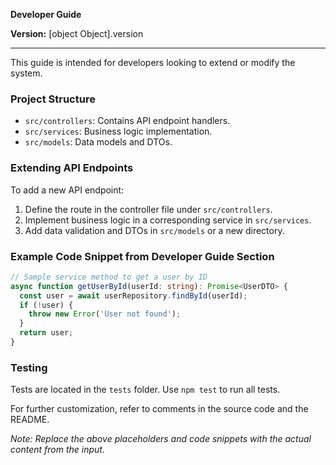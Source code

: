 **Developer Guide**

**Version:** [object Object].version

---

This guide is intended for developers looking to extend or modify the system.

### Project Structure
- `src/controllers`: Contains API endpoint handlers.
- `src/services`: Business logic implementation.
- `src/models`: Data models and DTOs.

### Extending API Endpoints
To add a new API endpoint:
1. Define the route in the controller file under `src/controllers`.
2. Implement business logic in a corresponding service in `src/services`.
3. Add data validation and DTOs in `src/models` or a new directory.

### Example Code Snippet from Developer Guide Section
```typescript
// Sample service method to get a user by ID
async function getUserById(userId: string): Promise<UserDTO> {
  const user = await userRepository.findById(userId);
  if (!user) {
    throw new Error('User not found');
  }
  return user;
}
```

### Testing
Tests are located in the `tests` folder. Use `npm test` to run all tests.

For further customization, refer to comments in the source code and the README.

*Note: Replace the above placeholders and code snippets with the actual content from the input.*